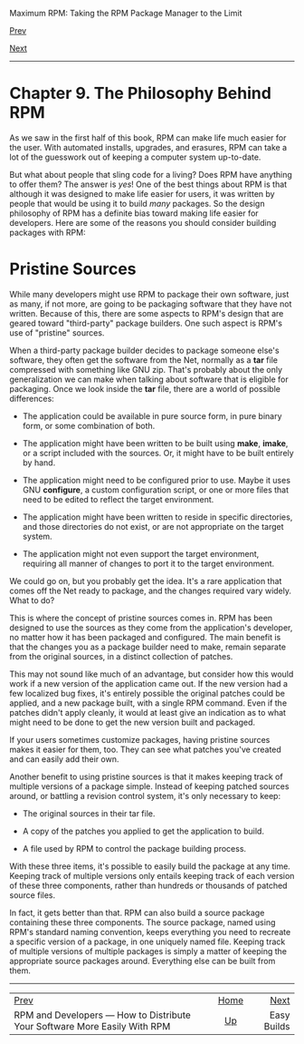 <div class="NAVHEADER">

Maximum RPM: Taking the RPM Package Manager to the Limit

</div>

[Prev](p5206.html)

[Next](s1-rpm-philosophy-easy-builds.html)

-----

<div class="chapter">

# <span id="ch-rpm-philosophy"></span>Chapter 9. The Philosophy Behind RPM

As we saw in the first half of this book, RPM can make life much easier
for the user. With automated installs, upgrades, and erasures, RPM can
take a lot of the guesswork out of keeping a computer system up-to-date.

But what about people that sling code for a living? Does RPM have
anything to offer them? The answer is *yes*\! One of the best things
about RPM is that although it was designed to make life easier for
users, it was written by people that would be using it to build *many*
packages. So the design philosophy of RPM has a definite bias toward
making life easier for developers. Here are some of the reasons you
should consider building packages with RPM:

<div class="sect1">

# <span id="s1-rpm-philosophy-pristine-sources">Pristine Sources</span>

While many developers might use RPM to package their own software, just
as many, if not more, are going to be packaging software that they have
not written. Because of this, there are some aspects to RPM's design
that are geared toward "third-party" package builders. One such aspect
is RPM's use of "pristine" sources.

When a third-party package builder decides to package someone else's
software, they often get the software from the Net, normally as a
**tar** file compressed with something like GNU zip. That's probably
about the only generalization we can make when talking about software
that is eligible for packaging. Once we look inside the **tar** file,
there are a world of possible differences:

  - The application could be available in pure source form, in pure
    binary form, or some combination of both.

  - The application might have been written to be built using **make**,
    **imake**, or a script included with the sources. Or, it might have
    to be built entirely by hand.

  - The application might need to be configured prior to use. Maybe it
    uses GNU **configure**, a custom configuration script, or one or
    more files that need to be edited to reflect the target environment.

  - The application might have been written to reside in specific
    directories, and those directories do not exist, or are not
    appropriate on the target system.

  - The application might not even support the target environment,
    requiring all manner of changes to port it to the target
    environment.

We could go on, but you probably get the idea. It's a rare application
that comes off the Net ready to package, and the changes required vary
widely. What to do?

This is where the concept of pristine sources comes in. RPM has been
designed to use the sources as they come from the application's
developer, no matter how it has been packaged and configured. The main
benefit is that the changes you as a package builder need to make,
remain separate from the original sources, in a distinct collection of
patches.

This may not sound like much of an advantage, but consider how this
would work if a new version of the application came out. If the new
version had a few localized bug fixes, it's entirely possible the
original patches could be applied, and a new package built, with a
single RPM command. Even if the patches didn't apply cleanly, it would
at least give an indication as to what might need to be done to get the
new version built and packaged.

If your users sometimes customize packages, having pristine sources
makes it easier for them, too. They can see what patches you've created
and can easily add their own.

Another benefit to using pristine sources is that it makes keeping track
of multiple versions of a package simple. Instead of keeping patched
sources around, or battling a revision control system, it's only
necessary to keep:

  - The original sources in their tar file.

  - A copy of the patches you applied to get the application to build.

  - A file used by RPM to control the package building process.

With these three items, it's possible to easily build the package at any
time. Keeping track of multiple versions only entails keeping track of
each version of these three components, rather than hundreds or
thousands of patched source files.

In fact, it gets better than that. RPM can also build a source package
containing these three components. The source package, named using RPM's
standard naming convention, keeps everything you need to recreate a
specific version of a package, in one uniquely named file. Keeping track
of multiple versions of multiple packages is simply a matter of keeping
the appropriate source packages around. Everything else can be built
from them.

</div>

</div>

<div class="NAVFOOTER">

-----

|                                                                           |                    |                                            |
| :------------------------------------------------------------------------ | :----------------: | -----------------------------------------: |
| [Prev](p5206.html)                                                        | [Home](index.html) | [Next](s1-rpm-philosophy-easy-builds.html) |
| RPM and Developers — How to Distribute Your Software More Easily With RPM |  [Up](p5206.html)  |                                Easy Builds |

</div>
